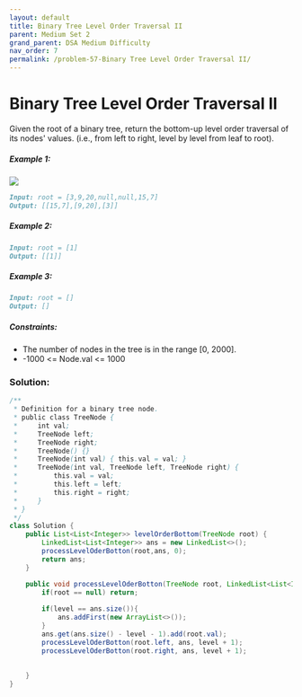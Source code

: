 ```yaml
---
layout: default
title: Binary Tree Level Order Traversal II
parent: Medium Set 2
grand_parent: DSA Medium Difficulty
nav_order: 7
permalink: /problem-57-Binary Tree Level Order Traversal II/
---
```

# Binary Tree Level Order Traversal II
Given the root of a binary tree, return the bottom-up level order traversal of its nodes' values. (i.e., from left to right, level by level from leaf to root).

##### Example 1:
![](../../assets/images/ds/tree11212.jpeg)
```markdown
Input: root = [3,9,20,null,null,15,7]
Output: [[15,7],[9,20],[3]]
```
##### Example 2:
```markdown
Input: root = [1]
Output: [[1]]
```
##### Example 3:
```markdown
Input: root = []
Output: []
```
##### Constraints:
* The number of nodes in the tree is in the range [0, 2000].
* -1000 <= Node.val <= 1000

### Solution:
```java
/**
 * Definition for a binary tree node.
 * public class TreeNode {
 *     int val;
 *     TreeNode left;
 *     TreeNode right;
 *     TreeNode() {}
 *     TreeNode(int val) { this.val = val; }
 *     TreeNode(int val, TreeNode left, TreeNode right) {
 *         this.val = val;
 *         this.left = left;
 *         this.right = right;
 *     }
 * }
 */
class Solution {
    public List<List<Integer>> levelOrderBottom(TreeNode root) {
        LinkedList<List<Integer>> ans = new LinkedList<>();
        processLevelOderBotton(root,ans, 0);
        return ans;
    }

    public void processLevelOderBotton(TreeNode root, LinkedList<List<Integer>> ans, int level){
        if(root == null) return;
        
        if(level == ans.size()){
            ans.addFirst(new ArrayList<>());
        }
        ans.get(ans.size() - level - 1).add(root.val);
        processLevelOderBotton(root.left, ans, level + 1);
        processLevelOderBotton(root.right, ans, level + 1);
        
        
    }
}
```